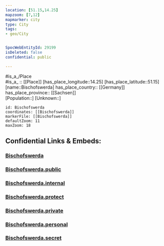 ```yaml
---
location: [51.15,14.25] 
mapzoom: [7,12] 
mapmarker: city 
type: City
tags:
- geo/City


SpocWebEntityId: 29199
isDeleted: false
confidential: public

---
```

#is_a_/Place  
#is_a_ :: [[Place]] 
[has_place_longitude::14.25] 
[has_place_latitude::51.15] 
[name::Bischofswerda] 
has_place_country:: [[Germany]]  
has_place_province:: [[Sachsen]]  
[Population::] 
[Unknown::] 


```leaflet
id: Bischofswerda
coordinates: [[Bischofswerda]] 
markerFile: [[Bischofswerda]] 
defaultZoom: 11 
maxZoom: 18
```


## Confidential Links & Embeds: 

### [Bischofswerda](/_Standards/Earth/Continent/Europe/Europe~Central/Germany/Germany~East/Sachsen/counties~Sachsen/Bautzen/cities~Bautzen/Demitz-Thumitz/City/Bischofswerda.md) 

### [Bischofswerda.public](/_public/Earth/Continent/Europe/Europe~Central/Germany/Germany~East/Sachsen/counties~Sachsen/Bautzen/cities~Bautzen/Demitz-Thumitz/City/Bischofswerda.public.md) 

### [Bischofswerda.internal](/_internal/Earth/Continent/Europe/Europe~Central/Germany/Germany~East/Sachsen/counties~Sachsen/Bautzen/cities~Bautzen/Demitz-Thumitz/City/Bischofswerda.internal.md) 

### [Bischofswerda.protect](/_protect/Earth/Continent/Europe/Europe~Central/Germany/Germany~East/Sachsen/counties~Sachsen/Bautzen/cities~Bautzen/Demitz-Thumitz/City/Bischofswerda.protect.md) 

### [Bischofswerda.private](/_private/Earth/Continent/Europe/Europe~Central/Germany/Germany~East/Sachsen/counties~Sachsen/Bautzen/cities~Bautzen/Demitz-Thumitz/City/Bischofswerda.private.md) 

### [Bischofswerda.personal](/_personal/Earth/Continent/Europe/Europe~Central/Germany/Germany~East/Sachsen/counties~Sachsen/Bautzen/cities~Bautzen/Demitz-Thumitz/City/Bischofswerda.personal.md) 

### [Bischofswerda.secret](/_secret/Earth/Continent/Europe/Europe~Central/Germany/Germany~East/Sachsen/counties~Sachsen/Bautzen/cities~Bautzen/Demitz-Thumitz/City/Bischofswerda.secret.md)

